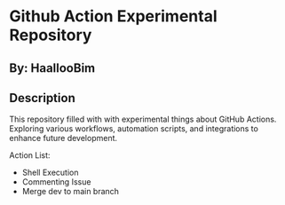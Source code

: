 # Github Action Experimental Repository
## By: HaallooBim

## Description
This repository filled with with experimental things about GitHub Actions. Exploring various workflows, automation scripts, and integrations to enhance future development. 

Action List:
- Shell Execution
- Commenting Issue
- Merge dev to main branch